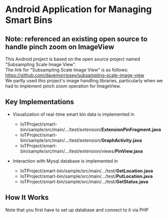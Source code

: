 # Android Application for Managing Smart Bins

## Note: referenced an existing open source to handle pinch zoom on ImageView
This Android project is based on the open source project named "Subsampling Scale Image View".<br>
The link for "Subsampling Scale Image View" is as follows: https://github.com/davemorrissey/subsampling-scale-image-view<br>
We partly used this project's image handling libraries, particularly when we had to implement pinch zoom operation for ImageView.<br>

## Key Implementations
- Visualization of real-time smart bin data is implemented in 
  * IoTProject/smart-bin/sample/src/main/.../test/extension/<b>ExtensionPinFragment.java</b>
  * IoTProject/smart-bin/sample/src/main/.../test/extension/<b>GraphActivity.java</b>
  * IoTProject/smart-bin/sample/src/main/.../test/extension/views/<b>PinView.java</b>

- Interaction with Mysql database is implemented in
  * IoTProject/smart-bin/sample/src/main/.../test/<b>GetLocation.java</b>
  * IoTProject/smart-bin/sample/src/main/.../test/<b>PutLocation.java</b>
  * IoTProject/smart-bin/sample/src/main/.../test/<b>GetStatus.java</b>

## How It Works
Note that you first have to set up database and connect to it via PHP

